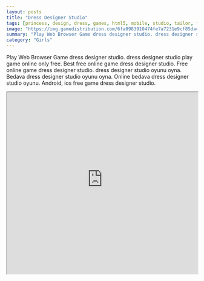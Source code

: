 ```yaml
---
layout: posts
title: "Dress Designer Studio"
tags: [princess, design, dress, games, html5, mobile, studio, tailor, free, online, games, oyna, game, free, games, play, play, games]
image: "https://img.gamedistribution.com/6fa0983910474fe7a7231e9cf85dacb3.jpg"
summary: "Play Web Browser Game dress designer studio. dress designer studio play game online only free. Best free online game dress designer studio. Free online game dress designer studio. dress designer studio oyunu oyna. Bedava dress designer studio oyunu oyna. Online bedava dress designer studio oyunu. Android, ios free game dress designer studio."
category: "Girls"
---
```


Play Web Browser Game dress designer studio. dress designer studio play game online only free. Best free online game dress designer studio. Free online game dress designer studio. dress designer studio oyunu oyna. Bedava dress designer studio oyunu oyna. Online bedava dress designer studio oyunu. Android, ios free game dress designer studio.

<iframe width="100%" height="480px;" src="https://html5.gamedistribution.com/6fa0983910474fe7a7231e9cf85dacb3/"></iframe>